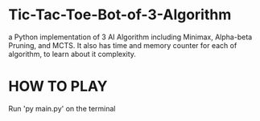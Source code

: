 # Tic-Tac-Toe-Bot-of-3-Algorithm
a Python implementation of 3 AI Algorithm including Minimax, Alpha-beta Pruning, and MCTS. It also has time and memory counter for each of algorithm, to learn about it complexity.

# HOW TO PLAY
Run 'py main.py' on the terminal
